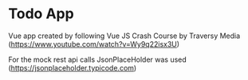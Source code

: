# Todo App

Vue app created by following Vue JS Crash Course by Traversy Media (https://www.youtube.com/watch?v=Wy9q22isx3U)

For the mock rest api calls JsonPlaceHolder was used (https://jsonplaceholder.typicode.com)


